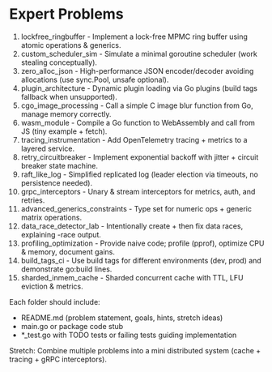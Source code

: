 # Expert Problems

1. lockfree_ringbuffer - Implement a lock-free MPMC ring buffer using atomic operations & generics.
2. custom_scheduler_sim - Simulate a minimal goroutine scheduler (work stealing conceptually).
3. zero_alloc_json - High-performance JSON encoder/decoder avoiding allocations (use sync.Pool, unsafe optional).
4. plugin_architecture - Dynamic plugin loading via Go plugins (build tags fallback when unsupported).
5. cgo_image_processing - Call a simple C image blur function from Go, manage memory correctly.
6. wasm_module - Compile a Go function to WebAssembly and call from JS (tiny example + fetch).
7. tracing_instrumentation - Add OpenTelemetry tracing + metrics to a layered service.
8. retry_circuitbreaker - Implement exponential backoff with jitter + circuit breaker state machine.
9. raft_like_log - Simplified replicated log (leader election via timeouts, no persistence needed).
10. grpc_interceptors - Unary & stream interceptors for metrics, auth, and retries.
11. advanced_generics_constraints - Type set for numeric ops + generic matrix operations.
12. data_race_detector_lab - Intentionally create + then fix data races, explaining -race output.
13. profiling_optimization - Provide naive code; profile (pprof), optimize CPU & memory, document gains.
14. build_tags_ci - Use build tags for different environments (dev, prod) and demonstrate go:build lines.
15. sharded_inmem_cache - Sharded concurrent cache with TTL, LFU eviction & metrics.

Each folder should include:
- README.md (problem statement, goals, hints, stretch ideas)
- main.go or package code stub
- *_test.go with TODO tests or failing tests guiding implementation

Stretch: Combine multiple problems into a mini distributed system (cache + tracing + gRPC interceptors).
